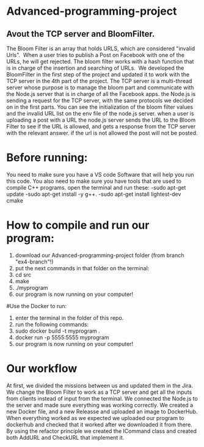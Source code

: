 # Advanced-programming-project

## Avout the TCP server and BloomFilter.
The Bloom Filter is an array that holds URLS, which are considered "invalid Urls". 
When a user tries to publish a Post on Facebook with one of the URLs, he will get rejected.
The bloom filter works with a hash function that is in charge of the insertion and searching of URLs. 
We developed the BloomFilter in the first step of the project and updated it to work with the TCP server in the 4th part of the project.
The TCP server is a multi-thread server whose purpose is to manage the bloom part and communicate with the Node.js server that is in charge of all the Facebook apps.
the Node.js is sending a request for the TCP server, with the same protocols we decided on in the first parts.
You can see the initialization of the bloom filter values and the invalid URL list on the env file of the node.js server.
when a user is uploading a post with a URL the node.js server sends the URL to the Bloom Filter to see if the URL is allowed, and gets a response from the TCP server with the relevant answer. if the url is not allowed the post will not be posted.


# Before running:
You need to make sure you have a VS code Software that will help you run this code.
You also need to make sure you have tools that are used to compile C++ programs.
open the terminal and run these:
-sudo apt-get update
-sudo apt-get install -y g++.
-sudo apt-get install lightest-dev cmake


# How to compile and run our program:

1. download our Advanced-programming-project folder (from branch "ex4-branch"!) 
2. put the next commands in that folder on the terminal:
3. cd src
4. make
5. ./myprogram
6. our program is now running on your computer!

#Use the Docker to run:
1. enter the terminal in the folder of this repo.
2. run the following commands:
3. sudo docker build -t myprogram .
4. docker run -p 5555:5555 myprogram
5. our program is now running on your computer!


# Our workflow

At first, we divided the missions between us and updated them in the Jira. <br>
We change the Bloom Filter to work as a TCP server and get all the inputs from clients instead of input from the terminal.
We connected the Node.js to the server and made sure everything was working correctly.
We created a new Docker file, and a new Releasse and uploaded an image to DockerHub.
When everything worked as we expected we uploaded our program to dockerhub and checked that it worked after we downloaded it from there.
By using the refactor principle we created the ICommand class and created both AddURL and CheckURL that implement it. <br>
